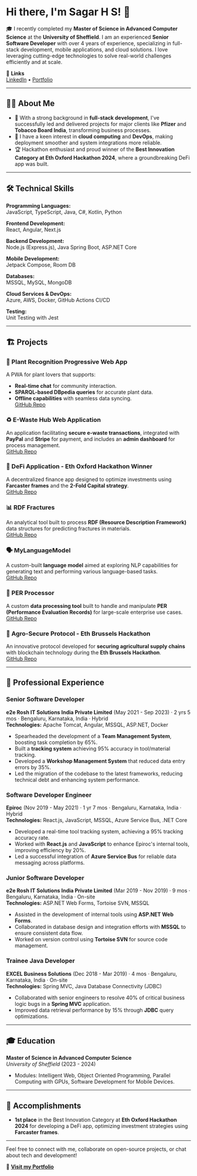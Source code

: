 
# Hi there, I'm Sagar H S! 👋

🎓 I recently completed my **Master of Science in Advanced Computer Science** at the **University of Sheffield**. I am an experienced **Senior Software Developer** with over 4 years of experience, specializing in full-stack development, mobile applications, and cloud solutions. I love leveraging cutting-edge technologies to solve real-world challenges efficiently and at scale.

🔗 **Links**  
[LinkedIn](https://www.linkedin.com/in/sagar-somashekhar-965202150) • [Portfolio](https://myportfolio-gh2.pages.dev)

---

## 👨‍💻 About Me

- 🚀 With a strong background in **full-stack development**, I've successfully led and delivered projects for major clients like **Pfizer** and **Tobacco Board India**, transforming business processes.
- 💼 I have a keen interest in **cloud computing** and **DevOps**, making deployment smoother and system integrations more reliable.
- 🏆 Hackathon enthusiast and proud winner of the **Best Innovation Category at Eth Oxford Hackathon 2024**, where a groundbreaking DeFi app was built.

---

## 🛠️ Technical Skills

**Programming Languages:**  
JavaScript, TypeScript, Java, C#, Kotlin, Python

**Frontend Development:**  
React, Angular, Next.js

**Backend Development:**  
Node.js (Express.js), Java Spring Boot, ASP.NET Core

**Mobile Development:**  
Jetpack Compose, Room DB

**Databases:**  
MSSQL, MySQL, MongoDB

**Cloud Services & DevOps:**  
Azure, AWS, Docker, GitHub Actions CI/CD

**Testing:**  
Unit Testing with Jest

---

## 🏗️ Projects

### 🌿 Plant Recognition Progressive Web App
A PWA for plant lovers that supports:
- **Real-time chat** for community interaction.
- **SPARQL-based DBpedia queries** for accurate plant data.
- **Offline capabilities** with seamless data syncing.  
[GitHub Repo](https://github.com/sgr-0007/plant-recognition)

### ♻️ E-Waste Hub Web Application
An application facilitating **secure e-waste transactions**, integrated with **PayPal** and **Stripe** for payment, and includes an **admin dashboard** for process management.  
[GitHub Repo](https://github.com/sgr-0007/electronicwastehub)

### 🧠 DeFi Application - Eth Oxford Hackathon Winner
A decentralized finance app designed to optimize investments using **Farcaster frames** and the **2-Fold Capital strategy**.  
[GitHub Repo](https://github.com/sgr-0007/-1_eth_oxford)

### 📊 RDF Fractures
An analytical tool built to process **RDF (Resource Description Framework)** data structures for predicting fractures in materials.  
[GitHub Repo](https://github.com/sgr-0007/Rdf-fractures)

### 🗣️ MyLanguageModel
A custom-built **language model** aimed at exploring NLP capabilities for generating text and performing various language-based tasks.  
[GitHub Repo](https://github.com/sgr-0007/MyLanguageModel)

### 🔢 PER Processor
A custom **data processing tool** built to handle and manipulate **PER (Performance Evaluation Records)** for large-scale enterprise use cases.  
[GitHub Repo](https://github.com/sgr-0007/PER_Processor)

### 🌾 Agro-Secure Protocol - Eth Brussels Hackathon
An innovative protocol developed for **securing agricultural supply chains** with blockchain technology during the **Eth Brussels Hackathon**.  
[GitHub Repo](https://github.com/sgr-0007/agro-secure-protocol-eth-brussel)

---

## 💼 Professional Experience

### **Senior Software Developer**  
**e2e Rosh IT Solutions India Private Limited** (May 2021 - Sep 2023) · 2 yrs 5 mos · Bengaluru, Karnataka, India · Hybrid  
**Technologies:** Apache Tomcat, Angular, MSSQL, ASP.NET, Docker  
- Spearheaded the development of a **Team Management System**, boosting task completion by 65%.
- Built a **tracking system** achieving 95% accuracy in tool/material tracking.
- Developed a **Workshop Management System** that reduced data entry errors by 35%.
- Led the migration of the codebase to the latest frameworks, reducing technical debt and enhancing system performance.

### **Software Developer Engineer**  
**Epiroc** (Nov 2019 - May 2021) · 1 yr 7 mos · Bengaluru, Karnataka, India · Hybrid  
**Technologies:** React.js, JavaScript, MSSQL, Azure Service Bus, .NET Core  
- Developed a real-time tool tracking system, achieving a 95% tracking accuracy rate.
- Worked with **React.js** and **JavaScript** to enhance Epiroc's internal tools, improving efficiency by 20%.
- Led a successful integration of **Azure Service Bus** for reliable data messaging across platforms.

### **Junior Software Developer**  
**e2e Rosh IT Solutions India Private Limited** (Mar 2019 - Nov 2019) · 9 mos · Bengaluru, Karnataka, India · On-site  
**Technologies:** ASP.NET Web Forms, Tortoise SVN, MSSQL  
- Assisted in the development of internal tools using **ASP.NET Web Forms**.
- Collaborated in database design and integration efforts with **MSSQL** to ensure consistent data flow.
- Worked on version control using **Tortoise SVN** for source code management.

### **Trainee Java Developer**  
**EXCEL Business Solutions** (Dec 2018 - Mar 2019) · 4 mos · Bengaluru, Karnataka, India · On-site  
**Technologies:** Spring MVC, Java Database Connectivity (JDBC)  
- Collaborated with senior engineers to resolve 40% of critical business logic bugs in a **Spring MVC** application.
- Improved data retrieval performance by 15% through **JDBC** query optimizations.

---

## 🎓 Education

**Master of Science in Advanced Computer Science**  
*University of Sheffield* (2023 - 2024)  
- Modules: Intelligent Web, Object Oriented Programming, Parallel Computing with GPUs, Software Development for Mobile Devices.

---

## 🏅 Accomplishments
- **1st place** in the Best Innovation Category at **Eth Oxford Hackathon 2024** for developing a DeFi app, optimizing investment strategies using **Farcaster frames**.

---

Feel free to connect with me, collaborate on open-source projects, or chat about tech and development!

🔗 **[Visit my Portfolio](https://myportfolio-gh2.pages.dev)**
